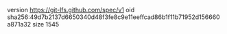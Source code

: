 version https://git-lfs.github.com/spec/v1
oid sha256:49d7b2137d6650340d48f3fe8c9e11eeffcad86b1f11b71952d156660a871a32
size 1545
